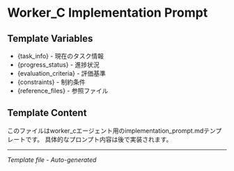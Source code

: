 # Worker_C Implementation Prompt

## Template Variables
- {task_info} - 現在のタスク情報
- {progress_status} - 進捗状況
- {evaluation_criteria} - 評価基準
- {constraints} - 制約条件
- {reference_files} - 参照ファイル

## Template Content
このファイルはworker_cエージェント用のimplementation_prompt.mdテンプレートです。
具体的なプロンプト内容は後で実装されます。

---
*Template file - Auto-generated*

